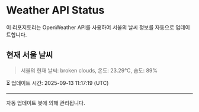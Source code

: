 
# Weather API Status

이 리포지토리는 OpenWeather API를 사용하여 서울의 날씨 정보를 자동으로 업데이트합니다.

## 현재 서울 날씨
> 서울의 현재 날씨: broken clouds, 온도: 23.29°C, 습도: 89%

⏳ 업데이트 시간: 2025-09-13 11:17:19 (UTC)

---
자동 업데이트 봇에 의해 관리됩니다.
